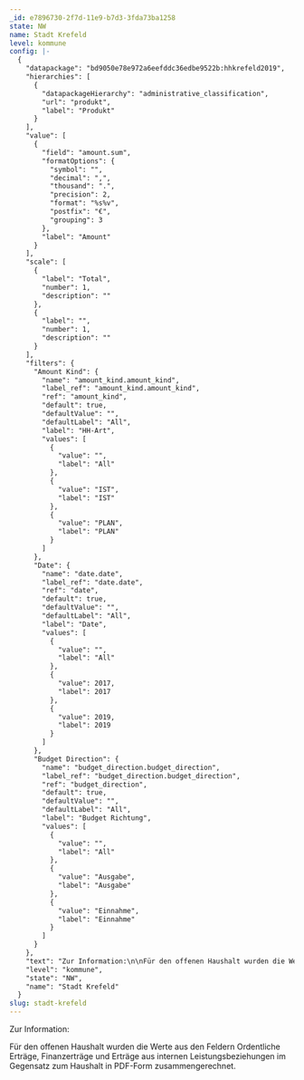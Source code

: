 ```yaml
---
_id: e7896730-2f7d-11e9-b7d3-3fda73ba1258
state: NW
name: Stadt Krefeld
level: kommune
config: |-
  {
    "datapackage": "bd9050e78e972a6eefddc36edbe9522b:hhkrefeld2019",
    "hierarchies": [
      {
        "datapackageHierarchy": "administrative_classification",
        "url": "produkt",
        "label": "Produkt"
      }
    ],
    "value": [
      {
        "field": "amount.sum",
        "formatOptions": {
          "symbol": "",
          "decimal": ",",
          "thousand": ".",
          "precision": 2,
          "format": "%s%v",
          "postfix": "€",
          "grouping": 3
        },
        "label": "Amount"
      }
    ],
    "scale": [
      {
        "label": "Total",
        "number": 1,
        "description": ""
      },
      {
        "label": "",
        "number": 1,
        "description": ""
      }
    ],
    "filters": {
      "Amount Kind": {
        "name": "amount_kind.amount_kind",
        "label_ref": "amount_kind.amount_kind",
        "ref": "amount_kind",
        "default": true,
        "defaultValue": "",
        "defaultLabel": "All",
        "label": "HH-Art",
        "values": [
          {
            "value": "",
            "label": "All"
          },
          {
            "value": "IST",
            "label": "IST"
          },
          {
            "value": "PLAN",
            "label": "PLAN"
          }
        ]
      },
      "Date": {
        "name": "date.date",
        "label_ref": "date.date",
        "ref": "date",
        "default": true,
        "defaultValue": "",
        "defaultLabel": "All",
        "label": "Date",
        "values": [
          {
            "value": "",
            "label": "All"
          },
          {
            "value": 2017,
            "label": 2017
          },
          {
            "value": 2019,
            "label": 2019
          }
        ]
      },
      "Budget Direction": {
        "name": "budget_direction.budget_direction",
        "label_ref": "budget_direction.budget_direction",
        "ref": "budget_direction",
        "default": true,
        "defaultValue": "",
        "defaultLabel": "All",
        "label": "Budget Richtung",
        "values": [
          {
            "value": "",
            "label": "All"
          },
          {
            "value": "Ausgabe",
            "label": "Ausgabe"
          },
          {
            "value": "Einnahme",
            "label": "Einnahme"
          }
        ]
      }
    },
    "text": "Zur Information:\n\nFür den offenen Haushalt wurden die Werte aus den Feldern Ordentliche Erträge, Finanzerträge und Erträge aus internen Leistungsbeziehungen im Gegensatz zum Haushalt in PDF-Form zusammengerechnet.",
    "level": "kommune",
    "state": "NW",
    "name": "Stadt Krefeld"
  }
slug: stadt-krefeld
---
```

Zur Information:

Für den offenen Haushalt wurden die Werte aus den Feldern Ordentliche Erträge, Finanzerträge und Erträge aus internen Leistungsbeziehungen im Gegensatz zum Haushalt in PDF-Form zusammengerechnet.
